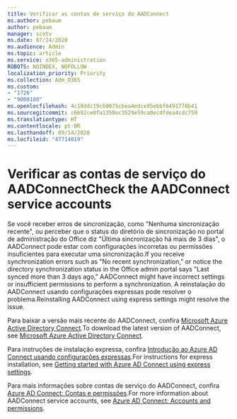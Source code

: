 ```yaml
---
title: Verificar as contas de serviço do AADConnect
ms.author: pebaum
author: pebaum
manager: scotv
ms.date: 07/24/2020
ms.audience: Admin
ms.topic: article
ms.service: o365-administration
ROBOTS: NOINDEX, NOFOLLOW
localization_priority: Priority
ms.collection: Adm_O365
ms.custom:
- "1726"
- "9000180"
ms.openlocfilehash: 4c18ddc19c60075cbea4edce95ebbf6491778b41
ms.sourcegitcommit: c6692ce0fa1358ec3529e59ca0ecdfdea4cdc759
ms.translationtype: HT
ms.contentlocale: pt-BR
ms.lasthandoff: 09/14/2020
ms.locfileid: "47714019"
---
```

# <a name="check-the-aadconnect-service-accounts"></a><span data-ttu-id="cc04f-102">Verificar as contas de serviço do AADConnect</span><span class="sxs-lookup"><span data-stu-id="cc04f-102">Check the AADConnect service accounts</span></span>

<span data-ttu-id="cc04f-103">Se você receber erros de sincronização, como "Nenhuma sincronização recente", ou perceber que o status do diretório de sincronização no portal de administração do Office diz "Última sincronização há mais de 3 dias", o AADConnect pode estar com configurações incorretas ou permissões insuficientes para executar uma sincronização.</span><span class="sxs-lookup"><span data-stu-id="cc04f-103">If you receive synchronization errors such as "No recent synchronization," or notice the directory synchronization status in the Office admin portal says "Last synced more than 3 days ago," AADConnect might have incorrect settings or insufficient permissions to perform a synchronization.</span></span> <span data-ttu-id="cc04f-104">A reinstalação do AADConnect usando configurações expressas pode resolver o problema.</span><span class="sxs-lookup"><span data-stu-id="cc04f-104">Reinstalling AADConnect using express settings might resolve the issue.</span></span>

<span data-ttu-id="cc04f-105">Para baixar a versão mais recente do AADConnect, confira [Microsoft Azure Active Directory Connect](https://go.microsoft.com/fwlink/?LinkId=615771).</span><span class="sxs-lookup"><span data-stu-id="cc04f-105">To download the latest version of AADConnect, see [Microsoft Azure Active Directory Connect](https://go.microsoft.com/fwlink/?LinkId=615771).</span></span>

<span data-ttu-id="cc04f-106">Para instruções de instalação expressa, confira [Introdução ao Azure AD Connect usando configurações expressas](https://docs.microsoft.com/azure/active-directory/hybrid/how-to-connect-install-express).</span><span class="sxs-lookup"><span data-stu-id="cc04f-106">For instructions for express installation, see [Getting started with Azure AD Connect using express settings](https://docs.microsoft.com/azure/active-directory/hybrid/how-to-connect-install-express).</span></span>

<span data-ttu-id="cc04f-107">Para mais informações sobre contas de serviço do AADConnect, confira [Azure AD Connect: Contas e permissões](https://docs.microsoft.com/azure/active-directory/hybrid/reference-connect-accounts-permissions).</span><span class="sxs-lookup"><span data-stu-id="cc04f-107">For more information about AADConnect service accounts, see [Azure AD Connect: Accounts and permissions](https://docs.microsoft.com/azure/active-directory/hybrid/reference-connect-accounts-permissions).</span></span>